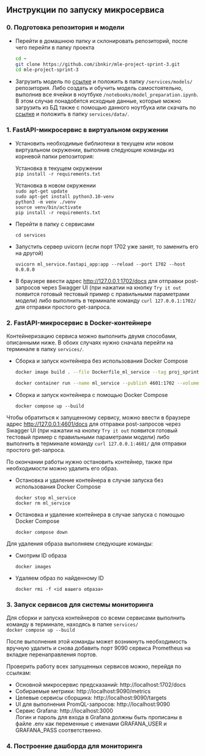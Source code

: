 ## Инструкции по запуску микросервиса

### 0. Подготовка репозитория и модели
- Перейти в домашнюю папку и склонировать репозиторий, после чего перейти в папку проекта
    ```bash
    cd ~
    git clone https://github.com/ibnkir/mle-project-sprint-3.git
    cd mle-project-sprint-3
    ```
- Загрузить модель по [ссылке](https://disk.yandex.ru/d/Ce6MX9OaWiyOKA) и положить в папку 
`/services/models/` репозитория. Либо создать и обучить модель самостоятельно, выполнив все ячейки в ноутбуке 
`/notebooks/model_preparation.ipynb`. В этом случае понадобятся исходные данные, которые можно загрузить из БД также с помощью данного ноутбука или скачать по [ссылке](https://disk.yandex.ru/d/OIInLdG4dZMVZA) и положить в папку ```services/data/```.

### 1. FastAPI-микросервис в виртуальном окружении
- Установить необходимые библиотеки в текущем или новом виртуальном окружении, 
выполнив следующие команды из корневой папки репозитория:

    Установка в текущем окружении<br>
        ```
        pip install -r requirements.txt
        ```

    Установка в новом окружении<br>
        ```sudo apt-get update```<br>
        ```sudo apt-get install python3.10-venv```<br>
        ```python3 -m venv ./venv```<br>
        ```source venv/bin/activate```<br> 
        ```pip install -r requirements.txt```

- Перейти в папку с сервисами
   ```
   cd services
   ```

- Запустить сервер uvicorn (если порт 1702 уже занят, то заменить его на другой)
   ```
   uvicorn ml_service.fastapi_app:app --reload --port 1702 --host 0.0.0.0
   ```

- В браузере ввести адрес http://127.0.0.1:1702/docs для отправки post-запросов через Swagger UI
(при нажатии на кнопку `Try it out` появится готовый тестовый пример с правильными параметрами модели) либо выполнить в терминале команду ```curl 127.0.0.1:1702/``` для отправки простого get-запроса.

### 2. FastAPI-микросервис в Docker-контейнере
Контейнеризацию сервиса можно выполнить двумя способами, описанными ниже.
В обоих случаях нужно сначала перейти на терминале в папку `services/`.

- Сборка и запуск контейнера без использования Docker Compose
    ```bash
    docker image build . --file Dockerfile_ml_service --tag proj_sprint3:ml_service
    
    docker container run --name ml_service --publish 4601:1702 --volume=./models:/price_app/models --env-file .env proj_sprint3:ml_service
    ```

- Сборка и запуск контейнера с помощью Docker Compose
    ```
    docker compose up --build
    ```

Чтобы обратиться к запущенному сервису, можно ввести в браузере адрес http://127.0.0.1:4601/docs для отправки post-запросов через Swagger UI (при нажатии на кнопку `Try it out` появится готовый тестовый пример с правильными параметрами модели) либо выполнить в терминале команду ```curl 127.0.0.1:4601/``` для отправки простого get-запроса.

По окончании работы нужно остановить контейнер, также при необходимости можно удалить его образ.

- Остановка и удаление контейнера в случае запуска без использования Docker Compose
    ```
    docker stop ml_service
    docker rm ml_service
    ```

- Остановка и удаление контейнера в случае запуска с помощью Docker Compose
    ```
    docker compose down
    ```

Для удаления образа выполняем следующие команды:
- Смотрим ID образа
    ```
    docker images
    ```
- Удаляем образ по найденному ID
    ```
    docker rmi -f <id вашего образа>
    ```

### 3. Запуск сервисов для системы мониторинга
Для сборки и запуска контейнеров cо всеми сервисами выполнить команду в терминале,
находясь в папке `services/`<br>
    ```
    docker compose up --build
    ```

После выполнения этой команды может возникнуть необходимость вручную удалить и снова добавить порт 9090 сервиса Prometheus на вкладке перенаправления портов.

Проверить работу всех запущенных сервисов можно, перейдя по ссылкам:
- Основной микросервис предсказаний: http://localhost:1702/docs
- Собираемые метрики: http://localhost:9090/metrics
- Целевые сервисы сборщика: http://localhost:9090/targets
- UI для выполнения PromQL-запросов: http://localhost:9090
- Сервис Grafana: http://localhost:3000<br>
Логин и пароль для входа в Grafana должны быть прописаны в файле .env как переменные с именами 
GRAFANA_USER и GRAFANA_PASS соответственно.


### 4. Построение дашборда для мониторинга
